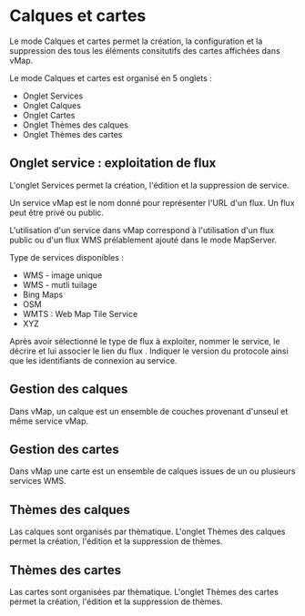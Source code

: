 
# Calques et cartes

Le mode Calques et cartes permet la création, la configuration  et la suppression des tous les éléments consitutifs des cartes affichées dans vMap. 

Le mode Calques et cartes est organisé en 5 onglets : 

- Onglet Services 
- Onglet Calques
- Onglet Cartes 
- Onglet Thèmes des calques
- Onglet Thèmes des cartes 


##  Onglet service : exploitation de flux 

L'onglet Services permet la création, l'édition et la suppression de service. 

Un service vMap est le nom donné pour représenter l'URL d'un flux. 
Un flux peut être privé ou public. 

L'utilisation d'un service dans vMap correspond à l'utilisation d'un flux public ou d'un flux WMS prélablement ajouté dans le mode MapServer.

Type de services disponibles : 

- WMS - image unique 
- WMS - mutli tuilage  
- Bing Maps 
- OSM
- WMTS : Web Map Tile Service
- XYZ 


Après avoir sélectionné le type de flux à exploiter, nommer le service, le décrire et lui associer le lien du flux . Indiquer le version du protocole ainsi que les identifiants de connexion au service. 



## Gestion des calques 

Dans vMap, un calque est un ensemble de couches provenant d'unseul et même service vMap. 

## Gestion des cartes 

Dans vMap une carte est un ensemble de calques issues de un ou plusieurs services WMS. 



## Thèmes des calques 

Las calques sont organisés par thèmatique. L'onglet Thèmes des calques permet la création, l'édition et la suppression de thèmes. 


## Thèmes des cartes

Las cartes sont organisées par thèmatique. L'onglet Thèmes des cartes permet la création, l'édition et la suppression de thèmes. 
